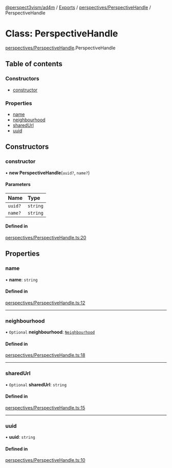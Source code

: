 [@perspect3vism/ad4m](../README.md) / [Exports](../modules.md) / [perspectives/PerspectiveHandle](../modules/perspectives_PerspectiveHandle.md) / PerspectiveHandle

# Class: PerspectiveHandle

[perspectives/PerspectiveHandle](../modules/perspectives_PerspectiveHandle.md).PerspectiveHandle

## Table of contents

### Constructors

- [constructor](perspectives_PerspectiveHandle.PerspectiveHandle.md#constructor)

### Properties

- [name](perspectives_PerspectiveHandle.PerspectiveHandle.md#name)
- [neighbourhood](perspectives_PerspectiveHandle.PerspectiveHandle.md#neighbourhood)
- [sharedUrl](perspectives_PerspectiveHandle.PerspectiveHandle.md#sharedurl)
- [uuid](perspectives_PerspectiveHandle.PerspectiveHandle.md#uuid)

## Constructors

### constructor

• **new PerspectiveHandle**(`uuid?`, `name?`)

#### Parameters

| Name | Type |
| :------ | :------ |
| `uuid?` | `string` |
| `name?` | `string` |

#### Defined in

[perspectives/PerspectiveHandle.ts:20](https://github.com/perspect3vism/ad4m/blob/e76a46f1/core/src/perspectives/PerspectiveHandle.ts#L20)

## Properties

### name

• **name**: `string`

#### Defined in

[perspectives/PerspectiveHandle.ts:12](https://github.com/perspect3vism/ad4m/blob/e76a46f1/core/src/perspectives/PerspectiveHandle.ts#L12)

___

### neighbourhood

• `Optional` **neighbourhood**: [`Neighbourhood`](neighbourhood_Neighbourhood.Neighbourhood.md)

#### Defined in

[perspectives/PerspectiveHandle.ts:18](https://github.com/perspect3vism/ad4m/blob/e76a46f1/core/src/perspectives/PerspectiveHandle.ts#L18)

___

### sharedUrl

• `Optional` **sharedUrl**: `string`

#### Defined in

[perspectives/PerspectiveHandle.ts:15](https://github.com/perspect3vism/ad4m/blob/e76a46f1/core/src/perspectives/PerspectiveHandle.ts#L15)

___

### uuid

• **uuid**: `string`

#### Defined in

[perspectives/PerspectiveHandle.ts:10](https://github.com/perspect3vism/ad4m/blob/e76a46f1/core/src/perspectives/PerspectiveHandle.ts#L10)

